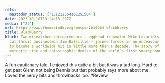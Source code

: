 ```yaml
---
refs:
  mastodon_status: ['111212354161291504']
date: 2023-10-10T19:24:13.297Z
media: ["21"]
url: https://www.themoviedb.org/movie/1016084-blackberry
title: BlackBerry
blurb: Two mismatched entrepreneurs – egghead innovator Mike Lazaridis and
  cut-throat businessman Jim Balsillie – joined forces in an endeavour that was
  to become a worldwide hit in little more than a decade. The story of the
  meteoric rise and catastrophic demise of the world's first smartphone.
---
```


A fun cautionary tale, I enjoyed this quite a bit but it was a tad long. Hard to get past Glenn not being Dennis but that probably says more about me. Loved the nerdy bits and throwbacks too.  #Review
